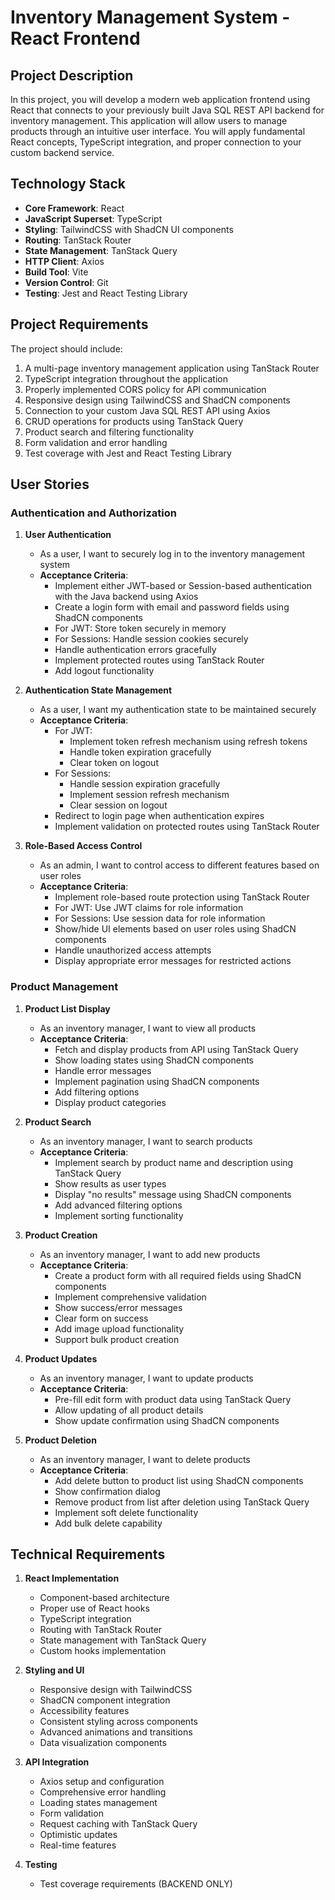 # Inventory Management System - React Frontend

## Project Description

In this project, you will develop a modern web application frontend using React that connects to your previously built Java SQL REST API backend for inventory management. This application will allow users to manage products through an intuitive user interface. You will apply fundamental React concepts, TypeScript integration, and proper connection to your custom backend service.

## Technology Stack

- **Core Framework**: React
- **JavaScript Superset**: TypeScript
- **Styling**: TailwindCSS with ShadCN UI components
- **Routing**: TanStack Router
- **State Management**: TanStack Query
- **HTTP Client**: Axios
- **Build Tool**: Vite
- **Version Control**: Git
- **Testing**: Jest and React Testing Library

## Project Requirements

The project should include:

1. A multi-page inventory management application using TanStack Router
2. TypeScript integration throughout the application
3. Properly implemented CORS policy for API communication
4. Responsive design using TailwindCSS and ShadCN components
5. Connection to your custom Java SQL REST API using Axios
6. CRUD operations for products using TanStack Query
7. Product search and filtering functionality
8. Form validation and error handling
9. Test coverage with Jest and React Testing Library

## User Stories

### Authentication and Authorization

1. **User Authentication**

   - As a user, I want to securely log in to the inventory management system
   - **Acceptance Criteria**:
     - Implement either JWT-based or Session-based authentication with the Java backend using Axios
     - Create a login form with email and password fields using ShadCN components
     - For JWT: Store token securely in memory
     - For Sessions: Handle session cookies securely
     - Handle authentication errors gracefully
     - Implement protected routes using TanStack Router
     - Add logout functionality

2. **Authentication State Management**

   - As a user, I want my authentication state to be maintained securely
   - **Acceptance Criteria**:
     - For JWT:
       - Implement token refresh mechanism using refresh tokens
       - Handle token expiration gracefully
       - Clear token on logout
     - For Sessions:
       - Handle session expiration gracefully
       - Implement session refresh mechanism
       - Clear session on logout
     - Redirect to login page when authentication expires
     - Implement validation on protected routes using TanStack Router

3. **Role-Based Access Control**

   - As an admin, I want to control access to different features based on user roles
   - **Acceptance Criteria**:
     - Implement role-based route protection using TanStack Router
     - For JWT: Use JWT claims for role information
     - For Sessions: Use session data for role information
     - Show/hide UI elements based on user roles using ShadCN components
     - Handle unauthorized access attempts
     - Display appropriate error messages for restricted actions

### Product Management

1. **Product List Display**

   - As an inventory manager, I want to view all products
   - **Acceptance Criteria**:
     - Fetch and display products from API using TanStack Query
     - Show loading states using ShadCN components
     - Handle error messages
     - Implement pagination using ShadCN components
     - Add filtering options
     - Display product categories

2. **Product Search**

   - As an inventory manager, I want to search products
   - **Acceptance Criteria**:
     - Implement search by product name and description using TanStack Query
     - Show results as user types
     - Display "no results" message using ShadCN components
     - Add advanced filtering options
     - Implement sorting functionality

3. **Product Creation**

   - As an inventory manager, I want to add new products
   - **Acceptance Criteria**:
     - Create a product form with all required fields using ShadCN components
     - Implement comprehensive validation
     - Show success/error messages
     - Clear form on success
     - Add image upload functionality
     - Support bulk product creation

4. **Product Updates**

   - As an inventory manager, I want to update products
   - **Acceptance Criteria**:
     - Pre-fill edit form with product data using TanStack Query
     - Allow updating of all product details
     - Show update confirmation using ShadCN components

5. **Product Deletion**
   - As an inventory manager, I want to delete products
   - **Acceptance Criteria**:
     - Add delete button to product list using ShadCN components
     - Show confirmation dialog
     - Remove product from list after deletion using TanStack Query
     - Implement soft delete functionality
     - Add bulk delete capability

## Technical Requirements

1. **React Implementation**

   - Component-based architecture
   - Proper use of React hooks
   - TypeScript integration
   - Routing with TanStack Router
   - State management with TanStack Query
   - Custom hooks implementation

2. **Styling and UI**

   - Responsive design with TailwindCSS
   - ShadCN component integration
   - Accessibility features
   - Consistent styling across components
   - Advanced animations and transitions
   - Data visualization components

3. **API Integration**

   - Axios setup and configuration
   - Comprehensive error handling
   - Loading states management
   - Form validation
   - Request caching with TanStack Query
   - Optimistic updates
   - Real-time features

4. **Testing**
   - Test coverage requirements (BACKEND ONLY)
